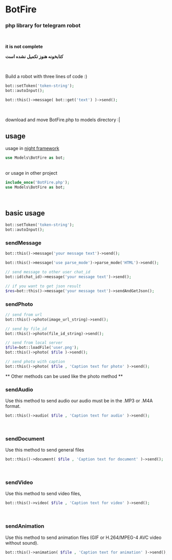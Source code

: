 # BotFire
### php library for telegram robot


<br>

**it is not complete**

**کتابخونه هنوز تکمیل نشده است**

<br>

Build a robot with three lines of code :)

```php
bot::setToken('token-string');
bot::autoInput();

bot::this()->message( bot::get('text') )->send();
```


<br>

download and move BotFire.php to models directory :|

## usage

usage in [night framework](https://github.com/parsgit/night)
```php
use Models\BotFire as bot;
```
<br>
or usage in other project

```php
include_once('BotFire.php');
use Models\BotFire as bot;
```
<br>

## basic usage

```php
bot::setToken('token-string');
bot::autoInput();
```

### sendMessage

```php
bot::this()->message('your message text')->send();

bot::this()->message('use parse_mode')->parse_mode('HTML')->send();

// send message to other user chat_id
bot::id(chat_id)->message('your message text')->send();

// if you want to get json result
$res=bot::this()->message('your message text')->sendAndGetJson();
```

### sendPhoto

```PHP
// send from url
bot::this()->photo(image_url_string)->send();

// send by file_id
bot::this()->photo(file_id_string)->send();

// send from local server
$file=bot::loadFile('user.png');
bot::this()->photo( $file )->send();

// send photo with caption
bot::this()->photo( $file , 'Caption text for photo' )->send();
```

** Other methods can be used like the photo method **
<br>
### sendAudio
Use this method to send audio our audio must be in the .MP3 or .M4A format.
```PHP
bot::this()->audio( $file , 'Caption text for audio' )->send();
```
<br>

### sendDocument
Use this method to send general files
```PHP
bot::this()->document( $file , 'Caption text for document' )->send();
```
<br>

### sendVideo
Use this method to send video files,
```PHP
bot::this()->video( $file , 'Caption text for video' )->send();
```

<br>

### sendAnimation
Use this method to send animation files (GIF or H.264/MPEG-4 AVC video without sound).
```PHP
bot::this()->animation( $file , 'Caption text for animation' )->send();
```
